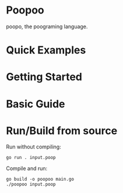 # Poopoo
poopo, the poograming language.

# Quick Examples

# Getting Started

# Basic Guide

# Run/Build from source

Run without compiling:
```
go run . input.poop
```

Compile and run:
```
go build -o poopoo main.go
./poopoo input.poop
```